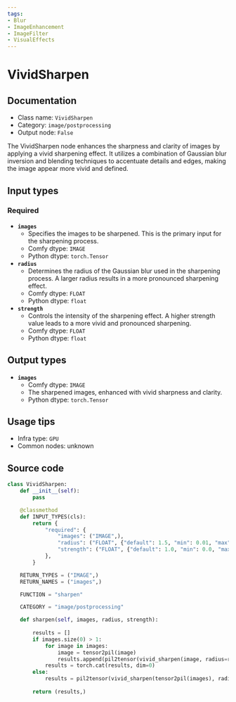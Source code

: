 ```yaml
---
tags:
- Blur
- ImageEnhancement
- ImageFilter
- VisualEffects
---
```


# VividSharpen
## Documentation
- Class name: `VividSharpen`
- Category: `image/postprocessing`
- Output node: `False`

The VividSharpen node enhances the sharpness and clarity of images by applying a vivid sharpening effect. It utilizes a combination of Gaussian blur inversion and blending techniques to accentuate details and edges, making the image appear more vivid and defined.
## Input types
### Required
- **`images`**
    - Specifies the images to be sharpened. This is the primary input for the sharpening process.
    - Comfy dtype: `IMAGE`
    - Python dtype: `torch.Tensor`
- **`radius`**
    - Determines the radius of the Gaussian blur used in the sharpening process. A larger radius results in a more pronounced sharpening effect.
    - Comfy dtype: `FLOAT`
    - Python dtype: `float`
- **`strength`**
    - Controls the intensity of the sharpening effect. A higher strength value leads to a more vivid and pronounced sharpening.
    - Comfy dtype: `FLOAT`
    - Python dtype: `float`
## Output types
- **`images`**
    - Comfy dtype: `IMAGE`
    - The sharpened images, enhanced with vivid sharpness and clarity.
    - Python dtype: `torch.Tensor`
## Usage tips
- Infra type: `GPU`
- Common nodes: unknown


## Source code
```python
class VividSharpen:
    def __init__(self):
        pass

    @classmethod
    def INPUT_TYPES(cls):
        return {
            "required": {
                "images": ("IMAGE",),
                "radius": ("FLOAT", {"default": 1.5, "min": 0.01, "max": 64.0, "step": 0.01}),
                "strength": ("FLOAT", {"default": 1.0, "min": 0.0, "max": 1.0, "step": 0.01}),
            },
        }

    RETURN_TYPES = ("IMAGE",)
    RETURN_NAMES = ("images",)

    FUNCTION = "sharpen"

    CATEGORY = "image/postprocessing"

    def sharpen(self, images, radius, strength):
    
        results = []
        if images.size(0) > 1:
            for image in images:
                image = tensor2pil(image)
                results.append(pil2tensor(vivid_sharpen(image, radius=radius, strength=strength)))
            results = torch.cat(results, dim=0)
        else:
            results = pil2tensor(vivid_sharpen(tensor2pil(images), radius=radius, strength=strength))
            
        return (results,)

```

